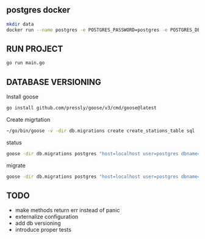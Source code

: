 ## postgres docker



```bash
mkdir data
docker run --name postgres -e POSTGRES_PASSWORD=postgres -e POSTGRES_DB=railway -p 5432:5432 -it -e PG_DATA=/var/lib/postgresql/data -v $(pwd)/data:/var/lib/postgresql/data postgres 
```

## RUN PROJECT
```bash
go run main.go
```

## DATABASE VERSIONING
Install goose
```bash
go install github.com/pressly/goose/v3/cmd/goose@latest
```
Create migrtation
```bash
~/go/bin/goose -v -dir db.migrations create create_stations_table sql
```

status
```bash
goose -dir db.migrations postgres "host=localhost user=postgres dbname=railway sslmode=disable password=postgres" status
```

migrate
```bash
goose -dir db.migrations postgres "host=localhost user=postgres dbname=railway sslmode=disable password=postgres" up
```


## TODO
- make methods return err instead of panic
- externalize configuration
- add db versioning
- introduce proper tests
